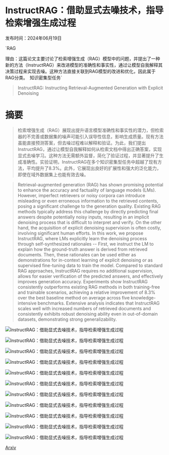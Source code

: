 # InstructRAG：借助显式去噪技术，指导检索增强生成过程

发布时间：2024年06月19日

`RAG

理由：这篇论文主要讨论了检索增强生成（RAG）模型中的问题，并提出了一种新的方法（InstructRAG）来改进模型的准确性和事实性，通过让模型自我解释其决策过程来实现去噪。这种方法直接关联到RAG模型的改进和优化，因此属于RAG分类。` `知识密集型任务`

> InstructRAG: Instructing Retrieval-Augmented Generation with Explicit Denoising

# 摘要

> 检索增强生成（RAG）展现出提升语言模型准确性和事实性的潜力，但检索器的不完善或数据集的噪声可能引入误导性信息，影响生成质量。现有方法虽能直接预测答案，但去噪过程难以解释和验证。为此，我们提出InstructRAG，通过让模型自我解释如何从检索文档中得出正确答案，实现显式去噪学习。这种方法无需额外监督，简化了验证过程，并显著提升了生成准确性。实验证明，InstructRAG在多个知识密集型任务中超越了现有方法，平均提升了8.3%。此外，它展现出良好的扩展性和强大的泛化能力，即使在域外数据集上也能有效去噪。

> Retrieval-augmented generation (RAG) has shown promising potential to enhance the accuracy and factuality of language models (LMs). However, imperfect retrievers or noisy corpora can introduce misleading or even erroneous information to the retrieved contents, posing a significant challenge to the generation quality. Existing RAG methods typically address this challenge by directly predicting final answers despite potentially noisy inputs, resulting in an implicit denoising process that is difficult to interpret and verify. On the other hand, the acquisition of explicit denoising supervision is often costly, involving significant human efforts. In this work, we propose InstructRAG, where LMs explicitly learn the denoising process through self-synthesized rationales -- First, we instruct the LM to explain how the ground-truth answer is derived from retrieved documents. Then, these rationales can be used either as demonstrations for in-context learning of explicit denoising or as supervised fine-tuning data to train the model. Compared to standard RAG approaches, InstructRAG requires no additional supervision, allows for easier verification of the predicted answers, and effectively improves generation accuracy. Experiments show InstructRAG consistently outperforms existing RAG methods in both training-free and trainable scenarios, achieving a relative improvement of 8.3% over the best baseline method on average across five knowledge-intensive benchmarks. Extensive analysis indicates that InstructRAG scales well with increased numbers of retrieved documents and consistently exhibits robust denoising ability even in out-of-domain datasets, demonstrating strong generalizability.

![InstructRAG：借助显式去噪技术，指导检索增强生成过程](../../../paper_images/2406.13629/x1.png)

![InstructRAG：借助显式去噪技术，指导检索增强生成过程](../../../paper_images/2406.13629/x2.png)

![InstructRAG：借助显式去噪技术，指导检索增强生成过程](../../../paper_images/2406.13629/x3.png)

![InstructRAG：借助显式去噪技术，指导检索增强生成过程](../../../paper_images/2406.13629/x4.png)

![InstructRAG：借助显式去噪技术，指导检索增强生成过程](../../../paper_images/2406.13629/x5.png)

![InstructRAG：借助显式去噪技术，指导检索增强生成过程](../../../paper_images/2406.13629/x6.png)

![InstructRAG：借助显式去噪技术，指导检索增强生成过程](../../../paper_images/2406.13629/x7.png)

![InstructRAG：借助显式去噪技术，指导检索增强生成过程](../../../paper_images/2406.13629/x8.png)

![InstructRAG：借助显式去噪技术，指导检索增强生成过程](../../../paper_images/2406.13629/x9.png)

![InstructRAG：借助显式去噪技术，指导检索增强生成过程](../../../paper_images/2406.13629/x10.png)

![InstructRAG：借助显式去噪技术，指导检索增强生成过程](../../../paper_images/2406.13629/x11.png)

[Arxiv](https://arxiv.org/abs/2406.13629)